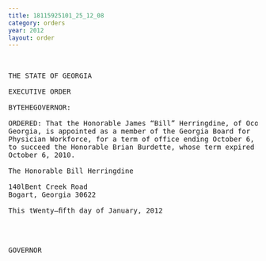 ```yaml
---
title: 18115925101_25_12_08
category: orders
year: 2012
layout: order
---
```


<pre> 

THE STATE OF GEORGIA

EXECUTIVE ORDER

BYTEHEGOVERNOR:

ORDERED: That the Honorable James “Bill” Herringdine, of Oconee County,
Georgia, is appointed as a member of the Georgia Board for
Physician Workforce, for a term of office ending October 6, 2016,
to succeed the Honorable Brian Burdette, whose term expired on
October 6, 2010.

The Honorable Bill Herringdine

140lBent Creek Road
Bogart, Georgia 30622

This tWenty—ﬁfth day of January, 2012

 
    

GOVERNOR

</pre>
